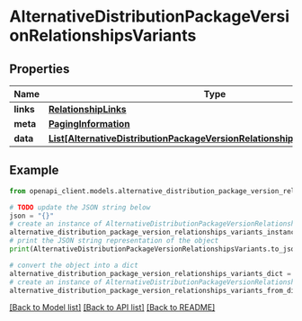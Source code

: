 # AlternativeDistributionPackageVersionRelationshipsVariants


## Properties

Name | Type | Description | Notes
------------ | ------------- | ------------- | -------------
**links** | [**RelationshipLinks**](RelationshipLinks.md) |  | [optional] 
**meta** | [**PagingInformation**](PagingInformation.md) |  | [optional] 
**data** | [**List[AlternativeDistributionPackageVersionRelationshipsVariantsDataInner]**](AlternativeDistributionPackageVersionRelationshipsVariantsDataInner.md) |  | [optional] 

## Example

```python
from openapi_client.models.alternative_distribution_package_version_relationships_variants import AlternativeDistributionPackageVersionRelationshipsVariants

# TODO update the JSON string below
json = "{}"
# create an instance of AlternativeDistributionPackageVersionRelationshipsVariants from a JSON string
alternative_distribution_package_version_relationships_variants_instance = AlternativeDistributionPackageVersionRelationshipsVariants.from_json(json)
# print the JSON string representation of the object
print(AlternativeDistributionPackageVersionRelationshipsVariants.to_json())

# convert the object into a dict
alternative_distribution_package_version_relationships_variants_dict = alternative_distribution_package_version_relationships_variants_instance.to_dict()
# create an instance of AlternativeDistributionPackageVersionRelationshipsVariants from a dict
alternative_distribution_package_version_relationships_variants_from_dict = AlternativeDistributionPackageVersionRelationshipsVariants.from_dict(alternative_distribution_package_version_relationships_variants_dict)
```
[[Back to Model list]](../README.md#documentation-for-models) [[Back to API list]](../README.md#documentation-for-api-endpoints) [[Back to README]](../README.md)



